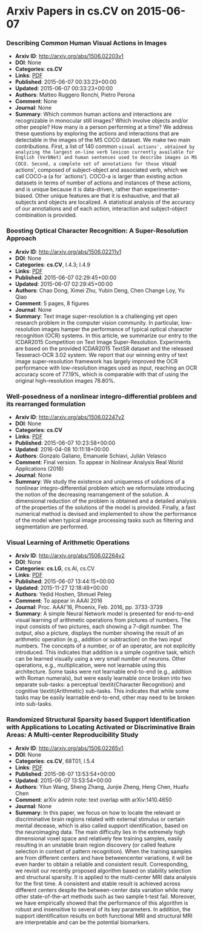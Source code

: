 # Arxiv Papers in cs.CV on 2015-06-07
### Describing Common Human Visual Actions in Images
- **Arxiv ID**: http://arxiv.org/abs/1506.02203v1
- **DOI**: None
- **Categories**: **cs.CV**
- **Links**: [PDF](http://arxiv.org/pdf/1506.02203v1)
- **Published**: 2015-06-07 00:33:23+00:00
- **Updated**: 2015-06-07 00:33:23+00:00
- **Authors**: Matteo Ruggero Ronchi, Pietro Perona
- **Comment**: None
- **Journal**: None
- **Summary**: Which common human actions and interactions are recognizable in monocular still images? Which involve objects and/or other people? How many is a person performing at a time? We address these questions by exploring the actions and interactions that are detectable in the images of the MS COCO dataset. We make two main contributions. First, a list of 140 common `visual actions', obtained by analyzing the largest on-line verb lexicon currently available for English (VerbNet) and human sentences used to describe images in MS COCO. Second, a complete set of annotations for those `visual actions', composed of subject-object and associated verb, which we call COCO-a (a for `actions'). COCO-a is larger than existing action datasets in terms of number of actions and instances of these actions, and is unique because it is data-driven, rather than experimenter-biased. Other unique features are that it is exhaustive, and that all subjects and objects are localized. A statistical analysis of the accuracy of our annotations and of each action, interaction and subject-object combination is provided.



### Boosting Optical Character Recognition: A Super-Resolution Approach
- **Arxiv ID**: http://arxiv.org/abs/1506.02211v1
- **DOI**: None
- **Categories**: **cs.CV**, I.4.3; I.4.9
- **Links**: [PDF](http://arxiv.org/pdf/1506.02211v1)
- **Published**: 2015-06-07 02:29:45+00:00
- **Updated**: 2015-06-07 02:29:45+00:00
- **Authors**: Chao Dong, Ximei Zhu, Yubin Deng, Chen Change Loy, Yu Qiao
- **Comment**: 5 pages, 8 figures
- **Journal**: None
- **Summary**: Text image super-resolution is a challenging yet open research problem in the computer vision community. In particular, low-resolution images hamper the performance of typical optical character recognition (OCR) systems. In this article, we summarize our entry to the ICDAR2015 Competition on Text Image Super-Resolution. Experiments are based on the provided ICDAR2015 TextSR dataset and the released Tesseract-OCR 3.02 system. We report that our winning entry of text image super-resolution framework has largely improved the OCR performance with low-resolution images used as input, reaching an OCR accuracy score of 77.19%, which is comparable with that of using the original high-resolution images 78.80%.



### Well-posedness of a nonlinear integro-differential problem and its rearranged formulation
- **Arxiv ID**: http://arxiv.org/abs/1506.02247v2
- **DOI**: None
- **Categories**: **cs.CV**
- **Links**: [PDF](http://arxiv.org/pdf/1506.02247v2)
- **Published**: 2015-06-07 10:23:58+00:00
- **Updated**: 2016-04-08 10:11:18+00:00
- **Authors**: Gonzalo Galiano, Emanuele Schiavi, Julián Velasco
- **Comment**: Final version. To appear in Nolinear Analysis Real World Applications
  (2016)
- **Journal**: None
- **Summary**: We study the existence and uniqueness of solutions of a nonlinear integro-differential problem which we reformulate introducing the notion of the decreasing rearrangement of the solution. A dimensional reduction of the problem is obtained and a detailed analysis of the properties of the solutions of the model is provided. Finally, a fast numerical method is devised and implemented to show the performance of the model when typical image processing tasks such as filtering and segmentation are performed.



### Visual Learning of Arithmetic Operations
- **Arxiv ID**: http://arxiv.org/abs/1506.02264v2
- **DOI**: None
- **Categories**: **cs.LG**, cs.AI, cs.CV
- **Links**: [PDF](http://arxiv.org/pdf/1506.02264v2)
- **Published**: 2015-06-07 13:44:15+00:00
- **Updated**: 2015-11-27 12:18:48+00:00
- **Authors**: Yedid Hoshen, Shmuel Peleg
- **Comment**: To appear in AAAI 2016
- **Journal**: Proc. AAAI'16, Phoenix, Feb. 2016, pp. 3733-3739
- **Summary**: A simple Neural Network model is presented for end-to-end visual learning of arithmetic operations from pictures of numbers. The input consists of two pictures, each showing a 7-digit number. The output, also a picture, displays the number showing the result of an arithmetic operation (e.g., addition or subtraction) on the two input numbers. The concepts of a number, or of an operator, are not explicitly introduced. This indicates that addition is a simple cognitive task, which can be learned visually using a very small number of neurons.   Other operations, e.g., multiplication, were not learnable using this architecture. Some tasks were not learnable end-to-end (e.g., addition with Roman numerals), but were easily learnable once broken into two separate sub-tasks: a perceptual \textit{Character Recognition} and cognitive \textit{Arithmetic} sub-tasks. This indicates that while some tasks may be easily learnable end-to-end, other may need to be broken into sub-tasks.



### Randomized Structural Sparsity based Support Identification with Applications to Locating Activated or Discriminative Brain Areas: A Multi-center Reproducibility Study
- **Arxiv ID**: http://arxiv.org/abs/1506.02265v1
- **DOI**: None
- **Categories**: **cs.CV**, 68T01, I.5.4
- **Links**: [PDF](http://arxiv.org/pdf/1506.02265v1)
- **Published**: 2015-06-07 13:53:54+00:00
- **Updated**: 2015-06-07 13:53:54+00:00
- **Authors**: Yilun Wang, Sheng Zhang, Junjie Zheng, Heng Chen, Huafu Chen
- **Comment**: arXiv admin note: text overlap with arXiv:1410.4650
- **Journal**: None
- **Summary**: In this paper, we focus on how to locate the relevant or discriminative brain regions related with external stimulus or certain mental decease, which is also called support identification, based on the neuroimaging data. The main difficulty lies in the extremely high dimensional voxel space and relatively few training samples, easily resulting in an unstable brain region discovery (or called feature selection in context of pattern recognition). When the training samples are from different centers and have betweencenter variations, it will be even harder to obtain a reliable and consistent result. Corresponding, we revisit our recently proposed algorithm based on stability selection and structural sparsity. It is applied to the multi-center MRI data analysis for the first time. A consistent and stable result is achieved across different centers despite the between-center data variation while many other state-of-the-art methods such as two sample t-test fail. Moreover, we have empirically showed that the performance of this algorithm is robust and insensitive to several of its key parameters. In addition, the support identification results on both functional MRI and structural MRI are interpretable and can be the potential biomarkers.



